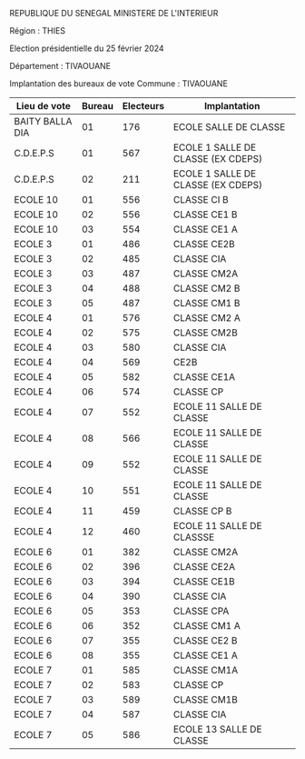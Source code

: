 REPUBLIQUE DU SENEGAL MINISTERE DE L'INTERIEUR

Région : THIES

Election présidentielle du 25 février 2024

Département : TIVAOUANE

Implantation des bureaux de vote Commune : TIVAOUANE

| Lieu de vote | Bureau | Electeurs | Implantation |
| - | - | - | - |
| BAITY BALLA DIA | 01 | 176 | ECOLE SALLE DE CLASSE |
| C.D.E.P.S | 01 | 567 | ECOLE 1 SALLE DE CLASSE (EX CDEPS) |
| C.D.E.P.S | 02 | 211 | ECOLE 1 SALLE DE CLASSE (EX CDEPS) |
| ECOLE 10 | 01 | 556 | CLASSE CI B |
| ECOLE 10 | 02 | 556 | CLASSE CE1 B |
| ECOLE 10 | 03 | 554 | CLASSE CE1 A |
| ECOLE 3 | 01 | 486 | CLASSE CE2B |
| ECOLE 3 | 02 | 485 | CLASSE CIA |
| ECOLE 3 | 03 | 487 | CLASSE CM2A |
| ECOLE 3 | 04 | 488 | CLASSE CM2 B |
| ECOLE 3 | 05 | 487 | CLASSE CM1 B |
| ECOLE 4 | 01 | 576 | CLASSE CM2 A |
| ECOLE 4 | 02 | 575 | CLASSE CM2B |
| ECOLE 4 | 03 | 580 | CLASSE CIA |
| ECOLE 4 | 04 | 569 | CE2B |
| ECOLE 4 | 05 | 582 | CLASSE CE1A |
| ECOLE 4 | 06 | 574 | CLASSE CP |
| ECOLE 4 | 07 | 552 | ECOLE 11 SALLE DE CLASSE |
| ECOLE 4 | 08 | 566 | ECOLE 11 SALLE DE CLASSE |
| ECOLE 4 | 09 | 552 | ECOLE 11 SALLE DE CLASSE |
| ECOLE 4 | 10 | 551 | ECOLE 11 SALLE DE CLASSE |
| ECOLE 4 | 11 | 459 | CLASSE CP B |
| ECOLE 4 | 12 | 460 | ECOLE 11 SALLE DE CLASSSE |
| ECOLE 6 | 01 | 382 | CLASSE CM2A |
| ECOLE 6 | 02 | 396 | CLASSE CE2A |
| ECOLE 6 | 03 | 394 | CLASSE CE1B |
| ECOLE 6 | 04 | 390 | CLASSE CIA |
| ECOLE 6 | 05 | 353 | CLASSE CPA |
| ECOLE 6 | 06 | 352 | CLASSE CM1 A |
| ECOLE 6 | 07 | 355 | CLASSE CE2 B |
| ECOLE 6 | 08 | 355 | CLASSE CE1 A |
| ECOLE 7 | 01 | 585 | CLASSE CM1A |
| ECOLE 7 | 02 | 583 | CLASSE CP |
| ECOLE 7 | 03 | 589 | CLASSE CM1B |
| ECOLE 7 | 04 | 587 | CLASSE CIA |
| ECOLE 7 | 05 | 586 | ECOLE 13 SALLE DE CLASSE |

<!-- PageNumber="26/28" -->
